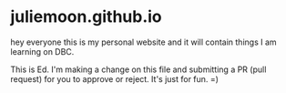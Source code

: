 # juliemoon.github.io
hey everyone this is my personal website and it will contain things I am learning on DBC.

This is Ed. I'm making a change on this file and submitting a PR (pull request) for you to approve or reject. It's just for fun. =)

